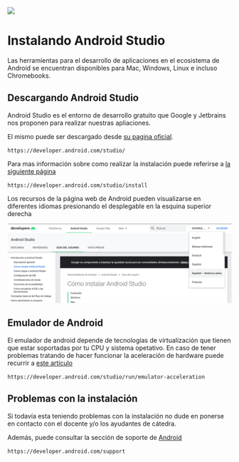 ![](https://www.frsf.utn.edu.ar/templates/utn17/img/utnsantafe-color.png)

# Instalando Android Studio

Las herramientas para el desarrollo de aplicaciones en el ecosistema de Android se encuentran disponibles para Mac, Windows, Linux e incluso Chromebooks.

## Descargando Android Studio

Android Studio es el entorno de desarrollo gratuito que Google y Jetbrains nos proponen para realizar nuestras apliaciones.

El mismo puede ser descargado desde [su pagina oficial](https://developer.android.com/studio/).
```
https://developer.android.com/studio/
```

Para mas información sobre como realizar la instalación puede referirse a [la siguiente página](https://developer.android.com/studio/install)

```
https://developer.android.com/studio/install
```

Los recursos de la página web de Android pueden visualizarse en diferentes idiomas presionando el desplegable en la esquina superior derecha

![](imagenes/0-IdiomaAndroid.png)

## Emulador de Android

El emulador de android depende de tecnologías de virtualización que tienen que estar soportadas por tu CPU y sistema opetativo. En caso de tener problemas tratando de hacer funcionar la aceleración de hardware puede recurrir a [este artículo](https://developer.android.com/studio/run/emulator-acceleration)

```
https://developer.android.com/studio/run/emulator-acceleration
```

## Problemas con la instalación

Si todavía esta teniendo problemas con la instalación no dude en ponerse en contacto con el docente y/o los ayudantes de cátedra.

Además, puede consultar la sección de soporte de [Android](https://developer.android.com/support)

```
https://developer.android.com/support
```



